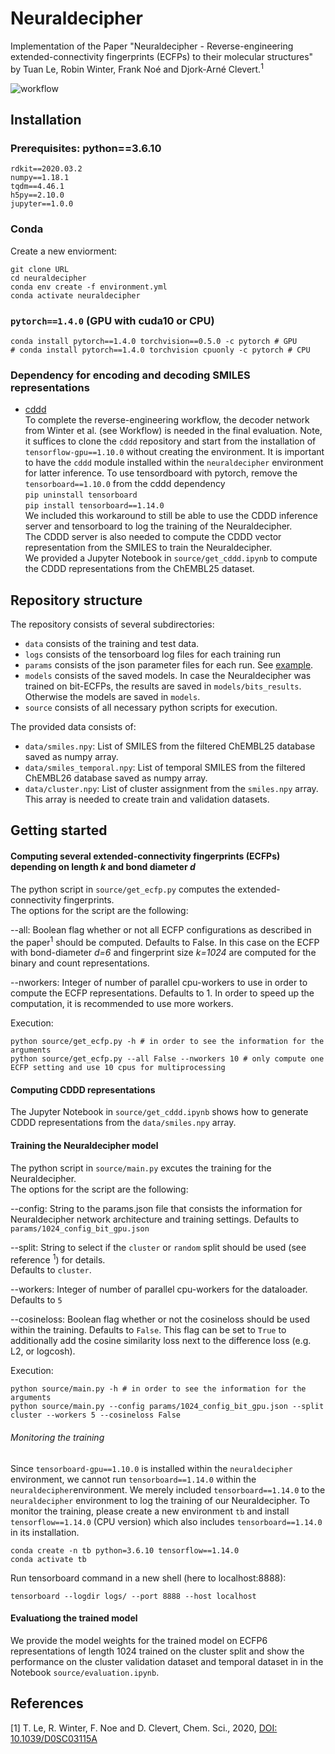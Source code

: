 # Neuraldecipher
Implementation of the Paper "Neuraldecipher - Reverse-engineering extended-connectivity fingerprints (ECFPs) to their molecular structures" by Tuan Le, Robin Winter, Frank Noé and Djork-Arné Clevert.<sup>1</sup>

![workflow](https://github.com/bayer-science-for-a-better-life/neuraldecipher/blob/master/figures/workflow.png "Workflow")

## Installation
### Prerequisites: python==3.6.10
```
rdkit==2020.03.2
numpy==1.18.1
tqdm==4.46.1
h5py==2.10.0
jupyter==1.0.0
```

### Conda
Create a new enviorment:

```
git clone URL
cd neuraldecipher
conda env create -f environment.yml
conda activate neuraldecipher
```
### `pytorch==1.4.0` (GPU with cuda10 or CPU)
```
conda install pytorch==1.4.0 torchvision==0.5.0 -c pytorch # GPU
# conda install pytorch==1.4.0 torchvision cpuonly -c pytorch # CPU
```

### Dependency for encoding and decoding SMILES representations
* [cddd](https://github.com/jrwnter/cddd "Continuous and Data-Driven Descriptors (CDDD)")  
To complete the reverse-engineering workflow, the decoder network from Winter et al. (see Workflow) is needed in the
final evaluation.  Note, it suffices to clone the `cddd` repository and start from the installation of `tensorflow-gpu==1.10.0` without creating the environment. It is important to have the `cddd` module installed within the `neuraldecipher` environment for latter inference.
To use tensordboard with pytorch, remove the `tensorboard==1.10.0` from the cddd dependency   
```pip uninstall tensorboard```  
```pip install tensorboard==1.14.0```  
We included this workaround to still be able to use the CDDD inference server and tensorboard to log the training of the Neuraldecipher.  
The CDDD server is also needed to compute the CDDD vector representation from the SMILES to train the Neuraldecipher.  
We provided a Jupyter Notebook in `source/get_cddd.ipynb` to compute the CDDD representations from the ChEMBL25 dataset.

## Repository structure
The repository consists of several subdirectories:
- `data` consists of the training and test data.
- `logs` consists of the tensorboard log files for each training run
- `params` consists of the json parameter files for each run. See [example](https://github.com/tuanle618/neuraldecipher/blob/master/params/1024_config_bit_gpu.json "example param file for ECFP6_1024 Bits training").
- `models` consists of the saved models. In case the Neuraldecipher was trained on bit-ECFPs, the results are saved in `models/bits_results`. Otherwise the models are saved in `models`.
- `source` consists of all necessary python scripts for execution.
  
The provided data consists of:
* `data/smiles.npy`: List of SMILES from the filtered ChEMBL25 database saved as numpy array.
* `data/smiles_temporal.npy`: List of temporal SMILES from the filtered ChEMBL26 database saved as numpy array.
* `data/cluster.npy`: List of cluster assignment from the `smiles.npy` array. This array is needed to create train and validation datasets.

## Getting started

#### Computing several extended-connectivity fingerprints (ECFPs) depending on length *k* and bond diameter *d*
The python script in `source/get_ecfp.py` computes the extended-connectivity fingerprints.  
The options for the script are the following:  

--all: Boolean flag whether or not all ECFP configurations as described in the paper<sup>1</sup> should be computed. Defaults to False. In this case on the ECFP with bond-diameter *d=6* and fingerprint size *k=1024* are computed for the binary and count representations. 

--nworkers: Integer of number of parallel cpu-workers to use in order to compute the ECFP representations. Defaults to 1. In order to speed up the computation, it is recommended to use more workers.

Execution:
````
python source/get_ecfp.py -h # in order to see the information for the arguments
python source/get_ecfp.py --all False --nworkers 10 # only compute one ECFP setting and use 10 cpus for multiprocessing
````

#### Computing CDDD representations
The Jupyter Notebook in `source/get_cddd.ipynb` shows how to generate CDDD representations from the `data/smiles.npy` array.

#### Training the Neuraldecipher model
The python script in `source/main.py` excutes the training for the Neuraldecipher.  
The options for the script are the following:  

--config: String to the params.json file that consists the information for Neuraldecipher network architecture and training settings. Defaults to `params/1024_config_bit_gpu.json` 

--split: String to select if the `cluster` or `random` split should be used (see reference <sup>1</sup>) for details.  
Defaults to `cluster`.

--workers: Integer of number of parallel cpu-workers for the dataloader. Defaults to `5`

--cosineloss: Boolean flag whether or not the cosineloss should be used within the training. Defaults to `False`. This flag can be set to `True` to additionally add the cosine similarity loss next to the difference loss (e.g. L2, or logcosh).

Execution:
````
python source/main.py -h # in order to see the information for the arguments
python source/main.py --config params/1024_config_bit_gpu.json --split cluster --workers 5 --cosineloss False
````

###### Monitoring the training 
Since `tensorboard-gpu==1.10.0` is installed within the `neuraldecipher` environment, we cannot run `tensorboard==1.14.0` within the `neuraldecipher`environment. We merely included `tensorboard==1.14.0` to the `neuraldecipher` environment to log the training of our Neuraldecipher. 
To monitor the training, please create a new environment `tb` and install `tensorflow==1.14.0` (CPU version) which also includes `tensorboard==1.14.0` in its installation.
````
conda create -n tb python=3.6.10 tensorflow==1.14.0
conda activate tb
````
Run tensorboard command in a new shell (here to localhost:8888):
```
tensorboard --logdir logs/ --port 8888 --host localhost
```

#### Evaluationg the trained model
We provide the model weights for the trained model on ECFP6 representations of length 1024 trained on the cluster split and show the performance on the 
cluster validation dataset and temporal dataset in  in the Notebook `source/evaluation.ipynb`.

## References
[1] T. Le, R. Winter, F. Noe and D. Clevert, Chem. Sci., 2020, [DOI: 10.1039/D0SC03115A](https://doi.org/10.1039/D0SC03115A)

